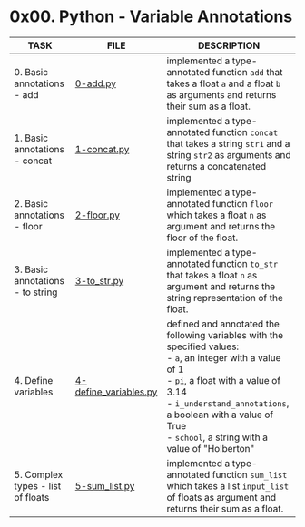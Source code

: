 # 0x00. Python - Variable Annotations

| TASK                              | FILE                                             | DESCRIPTION                                                                                                                                                                                                                                                                     |
| --------------------------------- | ------------------------------------------------ | ------------------------------------------------------------------------------------------------------------------------------------------------------------------------------------------------------------------------------------------------------------------------------- |
| 0. Basic annotations - add        | [0-add.py](./0-add.py)                           | implemented a type-annotated function `add` that takes a float `a` and a float `b` as arguments and returns their sum as a float.                                                                                                                                               |
| 1. Basic annotations - concat     | [1-concat.py](./1-concat.py)                     | implemented a type-annotated function `concat` that takes a string `str1` and a string `str2` as arguments and returns a concatenated string                                                                                                                                    |
| 2. Basic annotations - floor      | [2-floor.py](./2-floor.py)                       | implemented a type-annotated function `floor` which takes a float `n` as argument and returns the floor of the float.                                                                                                                                                           |
| 3. Basic annotations - to string  | [3-to_str.py](./3-to_str.py)                     | implemented a type-annotated function `to_str` that takes a float `n` as argument and returns the string representation of the float.                                                                                                                                           |
| 4. Define variables               | [4-define_variables.py](./4-define_variables.py) | defined and annotated the following variables with the specified values:<br> - `a`, an integer with a value of 1<br> - `pi`, a float with a value of 3.14<br> - `i_understand_annotations`, a boolean with a value of True<br> - `school`, a string with a value of "Holberton" |
| 5. Complex types - list of floats | [5-sum_list.py](./5-sum_list.py)                 | implemented a type-annotated function `sum_list` which takes a list `input_list` of floats as argument and returns their sum as a float.                                                                                                                                        |
